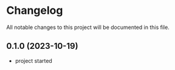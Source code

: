 # Changelog

All notable changes to this project will be documented in this file.

## 0.1.0 (2023-10-19)

* project started
